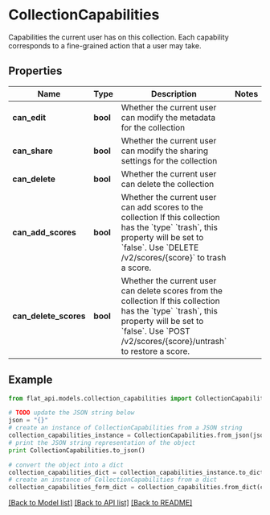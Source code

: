 # CollectionCapabilities

Capabilities the current user has on this collection. Each capability corresponds to a fine-grained action that a user may take.

## Properties

Name | Type | Description | Notes
------------ | ------------- | ------------- | -------------
**can_edit** | **bool** | Whether the current user can modify the metadata for the collection  | 
**can_share** | **bool** | Whether the current user can modify the sharing settings for the collection  | 
**can_delete** | **bool** | Whether the current user can delete the collection  | 
**can_add_scores** | **bool** | Whether the current user can add scores to the collection  If this collection has the &#x60;type&#x60; &#x60;trash&#x60;, this property will be set to &#x60;false&#x60;. Use &#x60;DELETE /v2/scores/{score}&#x60; to trash a score.  | 
**can_delete_scores** | **bool** | Whether the current user can delete scores from the collection  If this collection has the &#x60;type&#x60; &#x60;trash&#x60;, this property will be set to &#x60;false&#x60;. Use &#x60;POST /v2/scores/{score}/untrash&#x60; to restore a score.  | 

## Example

```python
from flat_api.models.collection_capabilities import CollectionCapabilities

# TODO update the JSON string below
json = "{}"
# create an instance of CollectionCapabilities from a JSON string
collection_capabilities_instance = CollectionCapabilities.from_json(json)
# print the JSON string representation of the object
print CollectionCapabilities.to_json()

# convert the object into a dict
collection_capabilities_dict = collection_capabilities_instance.to_dict()
# create an instance of CollectionCapabilities from a dict
collection_capabilities_form_dict = collection_capabilities.from_dict(collection_capabilities_dict)
```
[[Back to Model list]](../README.md#documentation-for-models) [[Back to API list]](../README.md#documentation-for-api-endpoints) [[Back to README]](../README.md)



